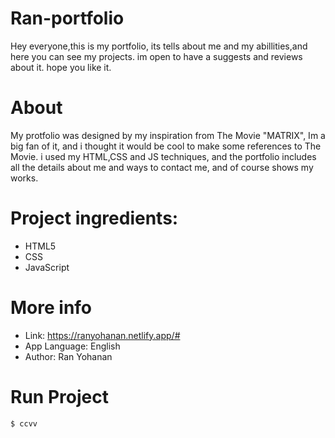 # Ran-portfolio
Hey everyone,this is my portfolio, its tells about me and my abillities,and here you can see my projects.
im open to have a suggests and reviews about it.
hope you like it.

# About
My protfolio was designed by my inspiration from The Movie "MATRIX", Im a big fan of it, and i thought it would be cool to make some references to The Movie.
i used my HTML,CSS and JS techniques, and the portfolio includes all the details about me and ways to contact me, and of course shows my works.

# Project ingredients:
- HTML5
- CSS
- JavaScript

 # More info
 - Link: https://ranyohanan.netlify.app/#
- App Language: English
- Author: Ran Yohanan

# Run Project
```
$ ccvv
```
